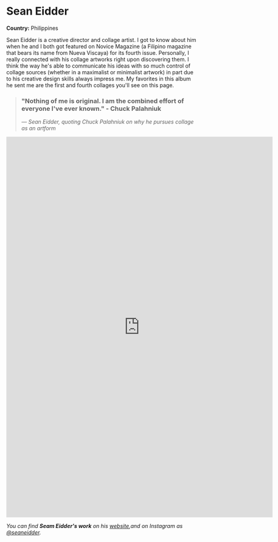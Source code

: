 # Sean Eidder

**Country:** Philippines

Sean Eidder is a creative director and collage artist. I got to know about him when he and I both got featured on Novice Magazine (a Filipino magazine that bears its name from Nueva Viscaya) for its fourth issue. Personally, I really connected with his collage artworks right upon discovering them. I think the way he's able to communicate his ideas with so much control of collage sources (whether in a maximalist or minimalist artwork) in part due to his creative design skills always impress me. My favorites in this album he sent me are the first and fourth collages you'll see on this page. 

> <h3>"Nothing of me is original. I am the combined effort of everyone I've ever known." - Chuck Palahniuk</h3>
>
> *— Sean Eidder, quoting Chuck Palahniuk on why he pursues collage as an artform*

<iframe src="https://samisnotavailable.github.io/gallery/artists/sean-eidder.html" scrolling="no" frameborder="0" allowfullscreen width="700" height="1000"></iframe>

*You can find **Seam Eidder's work** on his [website](https://seaneidder.com/),and on Instagram as [@seaneidder](https://www.instagram.com/seaneidder/).*